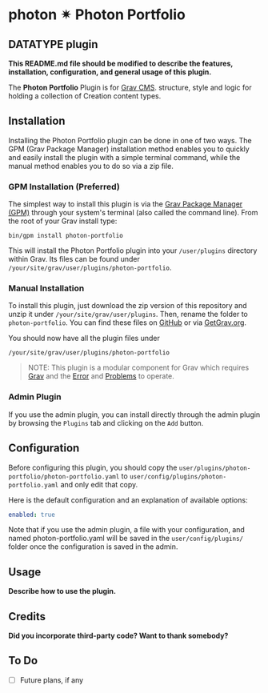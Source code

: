 # photon ✴ Photon Portfolio
## DATATYPE plugin

**This README.md file should be modified to describe the features, installation, configuration, and general usage of this plugin.**

The **Photon Portfolio** Plugin is for [Grav CMS](http://github.com/getgrav/grav). structure, style and logic for holding a collection of Creation content types.

## Installation

Installing the Photon Portfolio plugin can be done in one of two ways. The GPM (Grav Package Manager) installation method enables you to quickly and easily install the plugin with a simple terminal command, while the manual method enables you to do so via a zip file.

### GPM Installation (Preferred)

The simplest way to install this plugin is via the [Grav Package Manager (GPM)](http://learn.getgrav.org/advanced/grav-gpm) through your system's terminal (also called the command line).  From the root of your Grav install type:

    bin/gpm install photon-portfolio

This will install the Photon Portfolio plugin into your `/user/plugins` directory within Grav. Its files can be found under `/your/site/grav/user/plugins/photon-portfolio`.

### Manual Installation

To install this plugin, just download the zip version of this repository and unzip it under `/your/site/grav/user/plugins`. Then, rename the folder to `photon-portfolio`. You can find these files on [GitHub](https://github.com/i-am-phi/grav-plugin-photon-portfolio) or via [GetGrav.org](http://getgrav.org/downloads/plugins#extras).

You should now have all the plugin files under

    /your/site/grav/user/plugins/photon-portfolio

> NOTE: This plugin is a modular component for Grav which requires [Grav](http://github.com/getgrav/grav) and the [Error](https://github.com/getgrav/grav-plugin-error) and [Problems](https://github.com/getgrav/grav-plugin-problems) to operate.

### Admin Plugin

If you use the admin plugin, you can install directly through the admin plugin by browsing the `Plugins` tab and clicking on the `Add` button.

## Configuration

Before configuring this plugin, you should copy the `user/plugins/photon-portfolio/photon-portfolio.yaml` to `user/config/plugins/photon-portfolio.yaml` and only edit that copy.

Here is the default configuration and an explanation of available options:

```yaml
enabled: true
```

Note that if you use the admin plugin, a file with your configuration, and named photon-portfolio.yaml will be saved in the `user/config/plugins/` folder once the configuration is saved in the admin.

## Usage

**Describe how to use the plugin.**

## Credits

**Did you incorporate third-party code? Want to thank somebody?**

## To Do

- [ ] Future plans, if any
